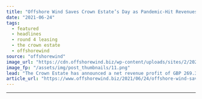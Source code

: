 ```yaml
---
title: "Offshore Wind Saves Crown Estate’s Day as Pandemic-Hit Revenues Plummet"
date: "2021-06-24"
tags: 
  - featured
  - headlines
  - round 4 leasing
  - the crown estate
  - offshorewind
source: "offshorewind"
image_url: "https://cdn.offshorewind.biz/wp-content/uploads/sites/2/2020/09/02144629/Orsted_Hornsea-One.png"
image_fp: "/assets/img/post_thumbnails/11.png"
lead: "The Crown Estate has announced a net revenue profit of GBP 269.3 million (around"
article_url: "https://www.offshorewind.biz/2021/06/24/offshore-wind-saves-crown-estates-day-as-pandemic-hit-revenues-plummet/"
---
```


---
